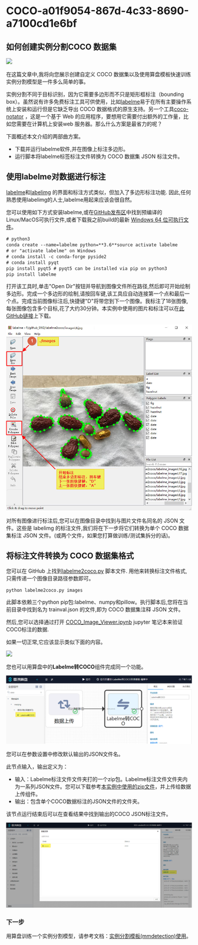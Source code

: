 # COCO-a01f9054-867d-4c33-8690-a7100cd1e6bf

## 如何创建实例分割COCO 数据集

![](https://gitcdn.xyz/cdn/Tony607/blog_statics/49e70965a400db89ae7b83c66384651edefbceeb/images/object-detection/anno_coco.png)

在这篇文章中,我将向您展示创建自定义 COCO 数据集以及使用算盘模板快速训练实例分割模型是一件多么简单的事。

实例分割不同于目标识别，因为它需要多边形而不只是矩形框标注（bounding box）。虽然说有许多免费标注工具可供使用，比如[labelme](https://github.com/wkentaro/labelme)易于在所有主要操作系统上安装和运行但是它缺乏导出 COCO 数据格式的原生支持。另一个工具[coco-notator](https://github.com/jsbroks/coco-annotator) ，这是一个基于 Web 的应用程序，要想用它需要付出额外的工作量，比如您需要在计算机上安装web 服务器。那么什么方案是最省力的呢？

下面概述本文介绍的两部曲方案。

* 下载并运行labelme软件,并在图像上标注多边形。
* 运行脚本将labelme标签标注文件转换为 COCO 数据集 JSON 标注文件。

## 使用**labelme**对数据进行标注

[labelme](https://github.com/wkentaro/labelme)和[labelimg](https://github.com/tzutalin/labelImg) 的界面和标注方式类似，但加入了多边形标注功能. 因此,任何熟悉使用labelimg的人士,labelme用起来应该会很自然。

您可以使用如下方式安装labelme,或在[GitHub发布区](https://github.com/wkentaro/labelme/releases/tag/v3.14.2)中找到预编译的Linux/MacOS可执行文件,或者下载我之前build的最新 [Windows 64 位可执行文件](https://github.com/Tony607/labelme2coco/releases/download/V0.1/labelme.exe)。

```text
# python3
conda create --name=labelme python=**3.6**source activate labelme
# or "activate labelme" on Windows
# conda install -c conda-forge pyside2
# conda install pyqt
pip install pyqt5 # pyqt5 can be installed via pip on python3
pip install labelme
```

打开该工具时,单击"Open Dir"按钮并导航到图像文件所在路径,然后即可开始绘制多边形。完成一个多边形的绘制,请按回车键,该工具应自动连接第一个点和最后一个点。完成当前图像标注后,快捷键"D"将带您到下一个图像。我标注了18张图像,每张图像包含多个目标,花了大约30分钟。本实例中使用的图片和标注可以在[此GitHub链接](https://github.com/Tony607/labelme2coco)上下载。

![](../.gitbook/assets/untitled-8ccb5389-f48c-46f9-86eb-2882fe057e60%20%282%29.png)

对所有图像进行标注后,您可以在图像目录中找到与图片文件名同名的 JSON 文件。这些是 labelimg 的标注文件,我们将在下一步将它们转换为单个 COCO 数据集标注 JSON 文件。\(或两个文件，如果您打算做训练/测试集拆分的话\)。

## 将标注文件转换为 COCO 数据集格式

您可以在 GitHub 上找到[labelme2coco.py](https://github.com/Tony607/labelme2coco/blob/master/labelme2coco.py) 脚本文件. 用他来转换标注文件格式,只需传递一个图像目录路径参数即可。

```text
python labelme2coco.py images
```

此脚本依赖三个python pip包:labelme、numpy和pillow。执行脚本后,您将在当前目录中找到名为 trainval.json 的文件,即为 COCO 数据集注释 JSON 文件。

然后,您可以选择通过打开 [COCO\_Image\_Viewer.ipynb](https://github.com/Tony607/labelme2coco/blob/master/COCO_Image_Viewer.ipynb) jupyter 笔记本来验证COCO标注的数据.

如果一切正常,它应该显示类似下面的内容。

![](https://gitcdn.xyz/cdn/Tony607/blog_statics/49e70965a400db89ae7b83c66384651edefbceeb/images/object-detection/coco_viewer.png)

您也可以用算盘中的**Labelme转COCO**组件完成同一个功能。

![](../.gitbook/assets/untitled-af620a45-04a6-47fc-84ea-0131fd73a42f.png)

您可以在参数设置中修改默认输出的JSON文件名。

此节点输入，输出定义为：

* 输入：Labelme标注文件文件夹打的一个zip包。Labelme标注文件文件夹内为一系列JSON文件。您可以下载参考[本实例中使用的zip文件](https://suanpan-test.oss-cn-beijing.aliyuncs.com/sp_share/labelme_jsons.zip)，并上传给数据上传组件。
* 输出：包含单个COCO数据标注的JSON文件的文件夹。

该节点运行结束后可以在查看结果中找到输出的COCO JSON标注文件。

![](../.gitbook/assets/untitled-01705ba9-aa7a-4489-950e-b75a0c8e5476.png)

### 下一步

用算盘训练一个实例分割模型，请参考文档：[实例分割模板\(mmdetection\)使用](https://www.notion.so/mmdetection-a61b3e66b474496b9de904c238d301ef)。

